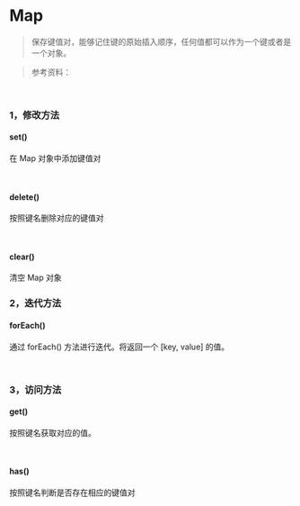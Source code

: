 # Map

> 保存键值对，能够记住键的原始插入顺序，任何值都可以作为一个键或者是一个对象。

> 参考资料：

<br>

### 1，修改方法

#### set()

在 Map 对象中添加键值对

<br>

#### delete()

按照键名删除对应的键值对

<br>

#### clear()

清空 Map 对象





### 2，迭代方法

#### forEach()

通过 forEach() 方法进行迭代。将返回一个 [key, value] 的值。

<br>



### 3，访问方法

#### get()

按照键名获取对应的值。

<br>

#### has()

按照键名判断是否存在相应的键值对

